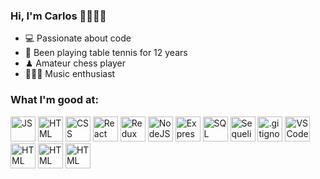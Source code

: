 ### Hi, I'm Carlos 🙋🏻‍♂️✨

- 💻 Passionate about code
- 🏓 Been playing table tennis for 12 years
- ♟ Amateur chess player
- 🎸🎹🎶 Music enthusiast

### What I'm good at:
<div>
  <img src='https://upload.wikimedia.org/wikipedia/commons/thumb/9/99/Unofficial_JavaScript_logo_2.svg/480px-Unofficial_JavaScript_logo_2.svg.png' alt='JS' width='40' height='40'>
  <img src='https://cdn-icons-png.flaticon.com/512/732/732212.png' alt='HTML' width='40' height='40'>
  <img src='https://upload.wikimedia.org/wikipedia/commons/thumb/6/62/CSS3_logo.svg/800px-CSS3_logo.svg.png' alt='CSS' width='40' height='40'>
  <img src='https://upload.wikimedia.org/wikipedia/commons/thumb/a/a7/React-icon.svg/2300px-React-icon.svg.png' alt='React' width='40' height='40'>
  <img src='https://d33wubrfki0l68.cloudfront.net/0834d0215db51e91525a25acf97433051f280f2f/c30f5/img/redux.svg' alt='Redux' width='40' height='40'>
  <img src='https://mpng.subpng.com/20180425/jrw/kisspng-node-js-javascript-web-application-express-js-comp-5ae0f84e2a4242.1423638015246930701731.jpg' alt='NodeJS' width='40' height='40'>
  <img src='https://upload.wikimedia.org/wikipedia/commons/6/64/Expressjs.png' alt='Express' width='40'>
  <img src='https://upload.wikimedia.org/wikipedia/commons/thumb/2/29/Postgresql_elephant.svg/1200px-Postgresql_elephant.svg.png' alt='SQL' width='40' height='40'>
  <img src='https://opencollective-production.s3.us-west-1.amazonaws.com/566dd3f0-27a8-11ec-9a5a-0519330cdfea.png' alt='Sequelize' width='40' height='40'>
  <img src='https://git-scm.com/images/logos/downloads/Git-Icon-1788C.png' alt='.gitignore' width='40' height='40'>
  <img src='https://user-images.githubusercontent.com/674621/71187801-14e60a80-2280-11ea-94c9-e56576f76baf.png' alt='VSCode' width='40' height='40'>
  <img src='https://upload.wikimedia.org/wikipedia/commons/thumb/c/c3/Python-logo-notext.svg/1024px-Python-logo-notext.svg.png' alt='HTML' width='40' height='40'>
  <img src='https://www.kindpng.com/picc/m/188-1882559_python-flask-hd-png-download.png' alt='HTML' width='40' height='40'>
  <img src='https://www.jdrf.org/wp-content/uploads/2020/12/AWS-logo-2.jpg' alt='HTML' width='40' height='40'>
</div>

<!--
**twincarlos/twincarlos** is a ✨ _special_ ✨ repository because its `README.md` (this file) appears on your GitHub profile.

Here are some ideas to get you started:

- 🔭 I’m currently working on ...
- 🌱 I’m currently learning ...
- 👯 I’m looking to collaborate on ...
- 🤔 I’m looking for help with ...
- 💬 Ask me about ...
- 📫 How to reach me: ...
- 😄 Pronouns: ...
- ⚡ Fun fact: ...
-->
